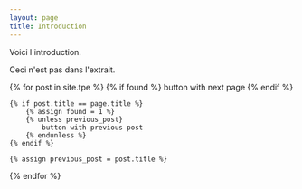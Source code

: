 ```yaml
---
layout: page
title: Introduction
---
```

Voici l'introduction.
<!--more-->
Ceci n'est pas dans l'extrait.


{% for post in site.tpe %}
	{% if found %}
		button with next page
	{% endif %}

	{% if post.title == page.title %}
		{% assign found = 1 %}
		{% unless previous_post}
			button with previous post
		{% endunless %}
	{% endif %}
	
	{% assign previous_post = post.title %}
{% endfor %}